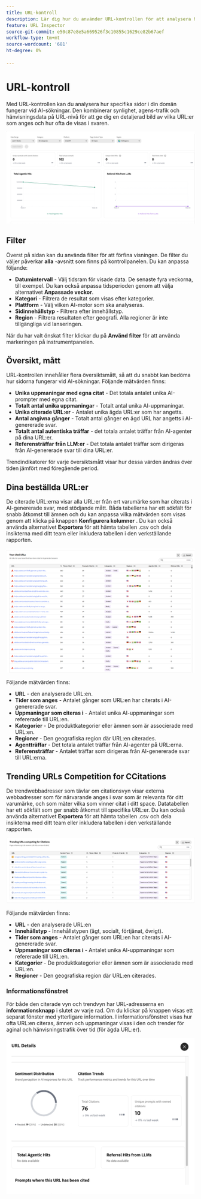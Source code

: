 ```yaml
---
title: URL-kontroll
description: Lär dig hur du använder URL-kontrollen för att analysera hur specifika sidor i din domän fungerar vid AI-sökningar.
feature: URL Inspector
source-git-commit: e50c87e8e5a669526f3c10855c1629ce82b67aef
workflow-type: tm+mt
source-wordcount: '681'
ht-degree: 0%

---
```



# URL-kontroll

Med URL-kontrollen kan du analysera hur specifika sidor i din domän fungerar vid AI-sökningar. Den kombinerar synlighet, agens-trafik och hänvisningsdata på URL-nivå för att ge dig en detaljerad bild av vilka URL:er som anges och hur ofta de visas i svaren.

![URL-kontrollen](/help/dashboards/assets/url-insp.png)

## Filter

Överst på sidan kan du använda filter för att förfina visningen. De filter du väljer påverkar **alla** -avsnitt som finns på kontrollpanelen. Du kan anpassa följande:

* **Datumintervall** - Välj tidsram för visade data. De senaste fyra veckorna, till exempel. Du kan också anpassa tidsperioden genom att välja alternativet **Anpassade veckor**.
* **Kategori** - Filtrera de resultat som visas efter kategorier.
* **Plattform** - Välj vilken AI-motor som ska analyseras.
* **Sidinnehållstyp** - Filtrera efter innehållstyp.
* **Region** - Filtrera resultaten efter geografi. Alla regioner är inte tillgängliga vid lanseringen.

När du har valt önskat filter klickar du på **Använd filter** för att använda markeringen på instrumentpanelen.

## Översikt, mått

URL-kontrollen innehåller flera översiktsmått, så att du snabbt kan bedöma hur sidorna fungerar vid AI-sökningar. Följande mätvärden finns:

* **Unika uppmaningar med egna citat** - Det totala antalet unika AI-prompter med egna citat.
* **Totalt antal unika uppmaningar** - Totalt antal unika AI-uppmaningar.
* **Unika citerade URL:er** - Antalet unika ägda URL:er som har angetts.
* **Antal angivna gånger** - Totalt antal gånger en ägd URL har angetts i AI-genererade svar.
* **Totalt antal autentiska träffar** - det totala antalet träffar från AI-agenter på dina URL:er.
* **Referensträffar från LLM:er** - Det totala antalet träffar som dirigeras från AI-genererade svar till dina URL:er.

Trendindikatorer för varje översiktsmått visar hur dessa värden ändras över tiden jämfört med föregående period.

## Dina beställda URL:er

De citerade URL:erna visar alla URL:er från ert varumärke som har citerats i AI-genererade svar, med stödjande mått. Båda tabellerna har ett sökfält för snabb åtkomst till ämnen och du kan anpassa vilka mätvärden som visas genom att klicka på knappen **Konfigurera kolumner** . Du kan också använda alternativet **Exportera** för att hämta tabellen .csv och dela insikterna med ditt team eller inkludera tabellen i den verkställande rapporten.

![Citerade URL:er](/help/dashboards/assets/cited-urls.png)

Följande mätvärden finns:

* **URL** - den analyserade URL:en.
* **Tider som anges** - Antalet gånger som URL:en har citerats i AI-genererade svar.
* **Uppmaningar som citeras i** - Antalet unika AI-uppmaningar som refererade till URL:en.
* **Kategorier** - De produktkategorier eller ämnen som är associerade med URL:en.
* **Regioner** - Den geografiska region där URL:en citerades.
* **Agentträffar** - Det totala antalet träffar från AI-agenter på URL:erna.
* **Referensträffar** - Antalet träffar som dirigeras från AI-genererade svar till URL:erna.

## Trending URLs Competition for CCitations

De trendwebbadresser som tävlar om citationsvyn visar externa webbadresser som för närvarande anges i svar som är relevanta för ditt varumärke, och som mäter vilka som vinner citat i ditt space. Datatabellen har ett sökfält som ger snabb åtkomst till specifika URL:er. Du kan också använda alternativet **Exportera** för att hämta tabellen .csv och dela insikterna med ditt team eller inkludera tabellen i den verkställande rapporten.

![Trendar-URL:er som tävlar om källhänvisningar](/help/dashboards/assets/trend-url.png)

Följande mätvärden finns:

* **URL** - den analyserade URL:en
* **Innehållstyp** - Innehållstypen (ägt, socialt, förtjänat, övrigt).
* **Tider som anges** - Antalet gånger som URL:en har citerats i AI-genererade svar.
* **Uppmaningar som citeras i** - Antalet unika AI-uppmaningar som refererade till URL:en.
* **Kategorier** - De produktkategorier eller ämnen som är associerade med URL:en.
* **Regioner** - Den geografiska region där URL:en citerades.

### Informationsfönstret

För både den citerade vyn och trendvyn har URL-adresserna en **informationsknapp** i slutet av varje rad. Om du klickar på knappen visas ett separat fönster med ytterligare information. I informationsfönstret visas hur ofta URL:en citeras, <!--the sentiment of AI responses where it is mentioned,--> ämnen och uppmaningar visas i den och trender för aginal och hänvisningstrafik över tid (för ägda URL:er).

![Informationsfönstret](/help/dashboards/assets/details-url.png)
